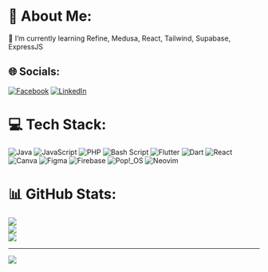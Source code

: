 # 💫 About Me:
🌱 I’m currently learning Refine, Medusa, React, Tailwind, Supabase, ExpressJS


## 🌐 Socials:
[![Facebook](https://img.shields.io/badge/Facebook-%231877F2.svg?logo=Facebook&logoColor=white)](https://facebook.com/kenjiness) 
[![LinkedIn](https://img.shields.io/badge/LinkedIn-%230077B5.svg?logo=linkedin&logoColor=white)](https://linkedin.com/in/kenji-dev) 

# 💻 Tech Stack:
![Java](https://img.shields.io/badge/java-%23ED8B00.svg?style=for-the-badge&logo=openjdk&logoColor=white) 
![JavaScript](https://img.shields.io/badge/javascript-%23323330.svg?style=for-the-badge&logo=javascript&logoColor=%23F7DF1E) 
![PHP](https://img.shields.io/badge/php-%23777BB4.svg?style=for-the-badge&logo=php&logoColor=white) 
![Bash Script](https://img.shields.io/badge/bash_script-%23121011.svg?style=for-the-badge&logo=gnu-bash&logoColor=white) 
![Flutter](https://img.shields.io/badge/Flutter-%2302569B.svg?style=for-the-badge&logo=Flutter&logoColor=white) 
![Dart](https://img.shields.io/badge/dart-%230175C2.svg?style=for-the-badge&logo=dart&logoColor=white) 
![React](https://img.shields.io/badge/react-%2320232a.svg?style=for-the-badge&logo=react&logoColor=%2361DAFB) 
![Canva](https://img.shields.io/badge/Canva-%2300C4CC.svg?style=for-the-badge&logo=Canva&logoColor=white) 
![Figma](https://img.shields.io/badge/figma-%23F24E1E.svg?style=for-the-badge&logo=figma&logoColor=white) 
![Firebase](https://img.shields.io/badge/firebase-a08021?style=for-the-badge&logo=firebase&logoColor=ffcd34)
![Pop!_OS](https://img.shields.io/badge/Pop!_OS-black?style=for-the-badge&logo=popos&logoColor=48B9C7)
![Neovim](https://img.shields.io/badge/Neovim-green?style=for-the-badge&logo=neovim)



# 📊 GitHub Stats:
![](https://github-readme-stats.vercel.app/api?username=sayurinsimp&theme=dracula&hide_border=false&include_all_commits=true&count_private=false)<br/>
![](https://github-readme-streak-stats.herokuapp.com/?user=sayurinsimp&theme=dracula&hide_border=false)<br/>
![](https://github-readme-stats.vercel.app/api/top-langs/?username=sayurinsimp&theme=dracula&hide_border=false&include_all_commits=true&count_private=false&layout=compact)

---
[![](https://visitcount.itsvg.in/api?id=sayurinsimp&icon=0&color=0)](https://visitcount.itsvg.in)

<!-- Proudly created with GPRM ( https://gprm.itsvg.in ) -->

